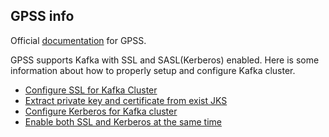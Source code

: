 ## GPSS info
Official [documentation](https://gpdb.docs.pivotal.io/streaming-server/latest/intro.html) for GPSS.

GPSS supports Kafka with SSL and SASL(Kerberos) enabled. Here is some information about how to properly setup and configure Kafka cluster.

- [Configure SSL for Kafka Cluster](kafka_ssl.md)
- [Extract private key and certificate from exist JKS](kafka_jks_to_gpss.md)
- [Configure Kerberos for Kafka cluster](kafka_krb.md)
- [Enable both SSL and Kerberos at the same time](kafka_all.md)

